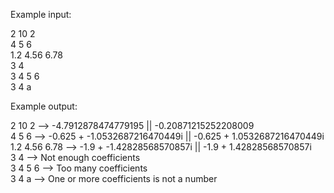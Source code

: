 Example input:  
  
2 10 2  
4 5 6  
1.2 4.56 6.78  
3 4  
3 4 5 6  
3 4 a  
  
Example output:  
  
2 10 2 --> -4.7912878474779195 || -0.20871215252208009  
4 5 6 --> -0.625 + -1.0532687216470449i || -0.625 + 1.0532687216470449i  
1.2 4.56 6.78 --> -1.9 + -1.42828568570857i || -1.9 + 1.42828568570857i  
3 4 --> Not enough coefficients  
3 4 5 6 --> Too many coefficients  
3 4 a --> One or more coefficients is not a number  
